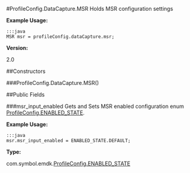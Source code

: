 #ProfileConfig.DataCapture.MSR
Holds MSR configuration settings

**Example Usage:**

	:::java
	MSR msr = profileConfig.dataCapture.msr;

**Version:**

2.0

##Constructors

###ProfileConfig.DataCapture.MSR()

##Public Fields

###msr_input_enabled
Gets and Sets MSR enabled configuration enum [ProfileConfig.ENABLED_STATE](ProfileConfig.ENABLED_STATE).

**Example Usage:**

	:::java
	msr.msr_input_enabled = ENABLED_STATE.DEFAULT;

**Type:**

com.symbol.emdk.[ProfileConfig.ENABLED_STATE](ProfileConfig.ENABLED_STATE)

